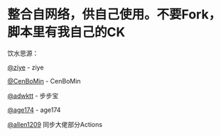 # 整合自网络，供自己使用。不要Fork，脚本里有我自己的CK

饮水思源：

[@ziye](https://github.com/ziye888) - ziye

[@CenBoMin](https://github.com/CenBoMin/GithubSync) - CenBoMin

[@adwktt](https://github.com/adwktt/adwktt) - 步步宝

[@age174](https://github.com/age174/-) - age174

[@allen1209](https://github.com/allenqq1209/allen/) 同步大佬部分Actions
